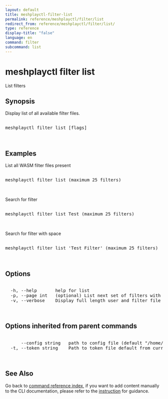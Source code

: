 ```yaml
---
layout: default
title: meshplayctl-filter-list
permalink: reference/meshplayctl/filter/list
redirect_from: reference/meshplayctl/filter/list/
type: reference
display-title: "false"
language: en
command: filter
subcommand: list
---
```


# meshplayctl filter list

List filters

## Synopsis

Display list of all available filter files.
<pre class='codeblock-pre'>
<div class='codeblock'>
meshplayctl filter list [flags]

</div>
</pre> 

## Examples

List all WASM filter files present
<pre class='codeblock-pre'>
<div class='codeblock'>
meshplayctl filter list	(maximum 25 filters)

</div>
</pre> 

Search for filter
<pre class='codeblock-pre'>
<div class='codeblock'>
meshplayctl filter list Test (maximum 25 filters)

</div>
</pre> 

Search for filter with space
<pre class='codeblock-pre'>
<div class='codeblock'>
meshplayctl filter list 'Test Filter' (maximum 25 filters)

</div>
</pre> 

## Options

<pre class='codeblock-pre'>
<div class='codeblock'>
  -h, --help       help for list
  -p, --page int   (optional) List next set of filters with --page (default = 1) (default 1)
  -v, --verbose    Display full length user and filter file identifiers

</div>
</pre>

## Options inherited from parent commands

<pre class='codeblock-pre'>
<div class='codeblock'>
      --config string   path to config file (default "/home/runner/.meshplay/config.yaml")
  -t, --token string    Path to token file default from current context

</div>
</pre>

## See Also

Go back to [command reference index](/reference/meshplayctl/), if you want to add content manually to the CLI documentation, please refer to the [instruction](/project/contributing/contributing-cli#preserving-manually-added-documentation) for guidance.
